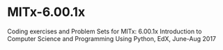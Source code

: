 # MITx-6.00.1x
Coding exercises and Problem Sets for MITx: 6.00.1x Introduction to Computer Science and Programming Using Python, EdX, June-Aug 2017
